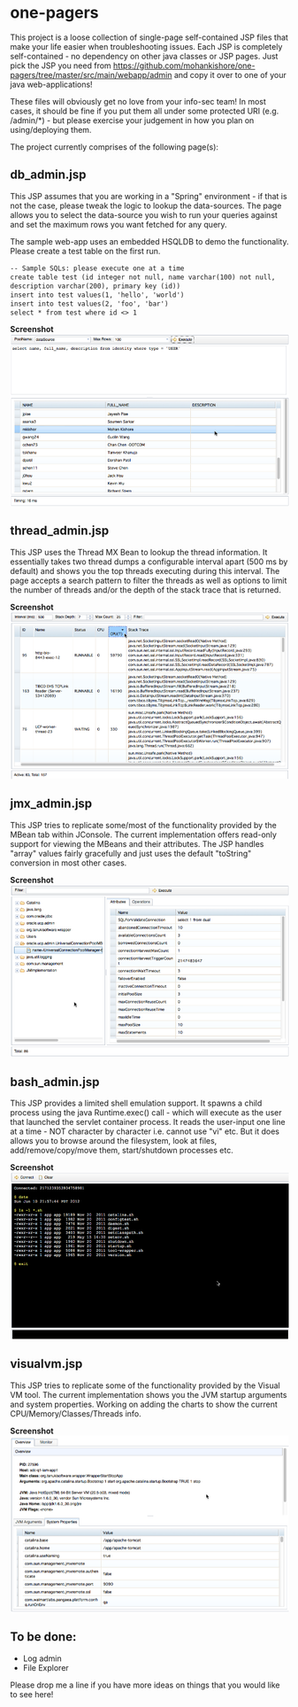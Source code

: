 one-pagers
==========

This project is a loose collection of single-page self-contained JSP files that make your life easier when troubleshooting issues.
Each JSP is completely self-contained - no dependency on other java classes or JSP pages. Just pick the JSP you need from
https://github.com/mohankishore/one-pagers/tree/master/src/main/webapp/admin and copy it over to one of your java web-applications! 

These files will obviously get no love from your info-sec team! In most cases, it should be fine if you put them all under some 
protected URI (e.g. /admin/\*) - but please exercise your judgement in how you plan on using/deploying them.

The project currently comprises of the following page(s):


db_admin.jsp
------------

This JSP assumes that you are working in a "Spring" environment - if that is not the case, please tweak the logic to lookup the 
data-sources. The page allows you to select the data-source you wish to run your queries against and set the maximum rows you 
want fetched for any query. 

The sample web-app uses an embedded HSQLDB to demo the functionality. Please create a test table on the first run.

    -- Sample SQLs: please execute one at a time
    create table test (id integer not null, name varchar(100) not null, description varchar(200), primary key (id))
    insert into test values(1, 'hello', 'world')
    insert into test values(2, 'foo', 'bar')
    select * from test where id <> 1 

<b>Screenshot</b>
![DB Admin](https://github.com/mohankishore/one-pagers/raw/master/img/db_admin.png)


thread_admin.jsp
----------------

This JSP uses the Thread MX Bean to lookup the thread information. It essentially takes two thread dumps a configurable interval
apart (500 ms by default) and shows you the top threads executing during this interval. The page accepts a search pattern to 
filter the threads as well as options to limit the number of threads and/or the depth of the stack trace that is returned.
 
<b>Screenshot</b>
![Thread Admin](https://github.com/mohankishore/one-pagers/raw/master/img/thread_admin.png)
 

jmx_admin.jsp
-------------

This JSP tries to replicate some/most of the functionality provided by the MBean tab within JConsole. The current implementation
offers read-only support for viewing the MBeans and their attributes. The JSP handles "array" values fairly gracefully and just
uses the default "toString" conversion in most other cases.

<b>Screenshot</b>
![JMX Admin](https://github.com/mohankishore/one-pagers/raw/master/img/jmx_admin.png)


bash_admin.jsp
--------------

This JSP provides a limited shell emulation support. It spawns a child process using the java Runtime.exec() call - which will
execute as the user that launched the servlet container process. It reads the user-input one line at a time - NOT character by
character i.e. cannot use "vi" etc. But it does allows you to browse around the filesystem, look at files, add/remove/copy/move
them, start/shutdown processes etc.

<b>Screenshot</b>
![Bash Admin](https://github.com/mohankishore/one-pagers/raw/master/img/bash_admin.png)


visualvm.jsp
--------------

This JSP tries to replicate some of the functionality provided by the Visual VM tool. The current implementation shows you the 
JVM startup arguments and system properties. Working on adding the charts to show the current CPU/Memory/Classes/Threads info.

<b>Screenshot</b>
![Visual VM](https://github.com/mohankishore/one-pagers/raw/master/img/visualvm.png)


To be done:
-----------

* Log admin
* File Explorer

Please drop me a line if you have more ideas on things that you would like to see here!